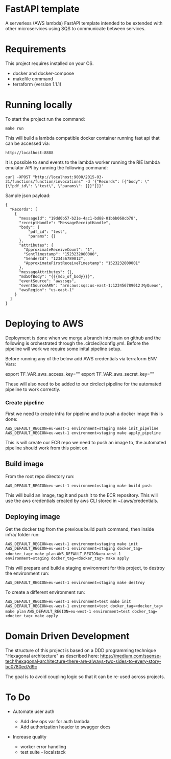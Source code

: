 # FastAPI template

A serverless (AWS lambda) FastAPI template intended to be extended with other microservices using SQS to communicate between services.

# Requirements

This project requires installed on your OS.

- docker and docker-compose
- makefile command
- terraform (version 1.1.1)

# Running locally

To start the project run the command:

`make run`

This will build a lambda compatible docker container running fast api that can be accessed via:

`http://localhost:8888`

It is possible to send events to the lambda worker running the RIE lambda emulator API by running the following command:

`curl -XPOST "http://localhost:9000/2015-03-31/functions/function/invocations" -d '{"Records": [{"body": \"{\"pdf_id\": \"test\", \"params\": {}}"}]}'`

Sample json payload:

```
{
  "Records": [
    {
      "messageId": "19dd0b57-b21e-4ac1-bd88-01bbb068cb78",
      "receiptHandle": "MessageReceiptHandle",
      "body": {
          "pdf_id": "test",
          "params": {}
      },
      "attributes": {
        "ApproximateReceiveCount": "1",
        "SentTimestamp": "1523232000000",
        "SenderId": "123456789012",
        "ApproximateFirstReceiveTimestamp": "1523232000001"
      },
      "messageAttributes": {},
      "md5OfBody": "{{{md5_of_body}}}",
      "eventSource": "aws:sqs",
      "eventSourceARN": "arn:aws:sqs:us-east-1:123456789012:MyQueue",
      "awsRegion": "us-east-1"
    }
  ]
}
```

# Deploying to AWS

Deployment is done when we merge a branch into main on github and the following is orchestrated through the .circleci/config.yml. Before the pipeline will work we require some inital pipeline setup.

Before running any of the below add AWS credentials via terraform ENV Vars:

export TF_VAR_aws_access_key=""
export TF_VAR_aws_secret_key=""

These will also need to be added to our circleci pipeline for the automated pipeline to work correctly.

### Create pipeline

First we need to create infra for pipeline and to push a docker image this is done: 

`AWS_DEFAULT_REGION=eu-west-1 environment=staging make init_pipeline`
`AWS_DEFAULT_REGION=eu-west-1 environment=staging make apply_pipeline`

This is will create our ECR repo we need to push an image to, the automated pipeline should work from this point on.

## Build image

From the root repo directory run:

`AWS_DEFAULT_REGION=eu-west-1 environment=staging make build push`

This will build an image, tag it and push it to the ECR repository. This will use the aws credentials created by aws CLI stored in ~/.aws/credentials. 

## Deploying image

Get the docker tag from the previous build push command, then inside infra/ folder run:

`AWS_DEFAULT_REGION=eu-west-1 environment=staging make init`
`AWS_DEFAULT_REGION=eu-west-1 environment=staging docker_tag=<docker_tag> make plan`
`AWS_DEFAULT_REGION=eu-west-1 environment=staging docker_tag=<docker_tag> make apply`

This will prepare and build a staging environment for this project, to destroy the environment run:

`AWS_DEFAULT_REGION=eu-west-1 environment=staging make destroy`

To create a different environment run:

`AWS_DEFAULT_REGION=eu-west-1 environment=test make init`
`AWS_DEFAULT_REGION=eu-west-1 environment=test docker_tag=<docker_tag> make plan`
`AWS_DEFAULT_REGION=eu-west-1 environment=test docker_tag=<docker_tag> make apply`

# Domain Driven Development

The structure of this project is based on a DDD programming technique "Hexagonal architecture" as described here:
https://medium.com/ssense-tech/hexagonal-architecture-there-are-always-two-sides-to-every-story-bc0780ed7d9c

The goal is to avoid coupling logic so that it can be re-used across projects.

# To Do

- Automate user auth
  - Add dev ops var for auth lambda
  - Add authorization header to swagger docs

- Increase quality
  - worker error handling
  - test suite - localstack
